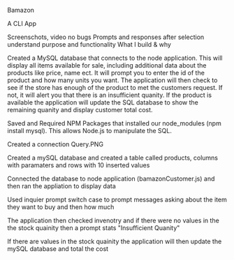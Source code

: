 Bamazon

A CLI App

Screenschots, video
  no bugs
  Prompts and responses after selection
  understand purpose and functionality
  What I build & why
  
Created a MySQL database that connects to the node application. This will display all items available for sale, including additional data about the products like price, name ect. It will prompt you to enter the id of the product and how many units you want. The application will then check to see if the store has enough of the product to met the customers request. If not, it will alert you that there is an insufficient quanity. If the product is available the application will update the SQL database to show the remaining quanity and display customer total cost. 

Saved and Required NPM Packages that installed our node_modules (npm install mysql). This allows Node.js to manipulate the SQL.

Created a connection 
Query.PNG

Created a mySQL database and created a table called products, columns with paramaters and rows with 10 inserted values

Connected the database to node application (bamazonCustomer.js) and then ran the appliation to display data

Used inquier prompt switch case to prompt messages asking about the item they want to buy and then how much

The application then checked invenotry and if there were no values in the the stock quainity then a prompt stats "Insufficient Quanity"

If there are values in the stock quainity the application will then update the mySQL database and total the cost
   
